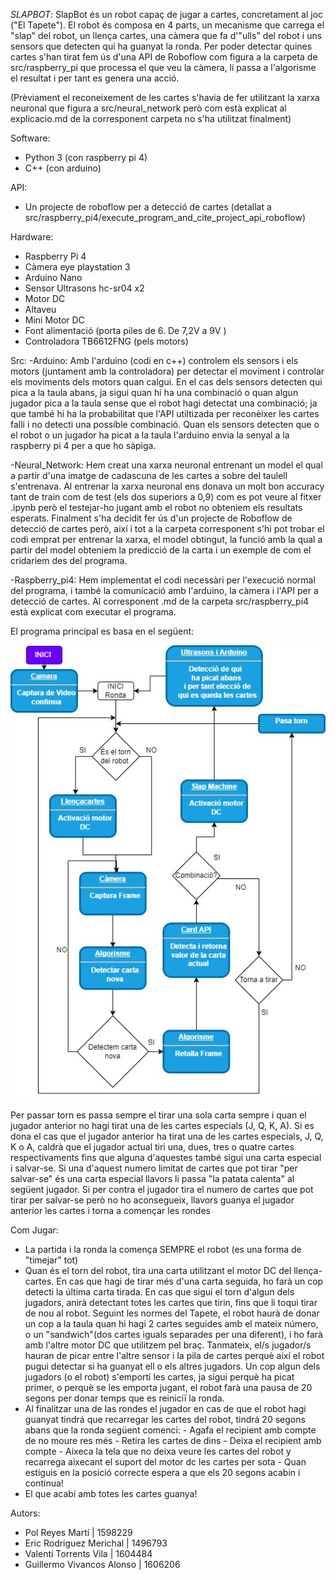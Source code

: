 *SLAPBOT*:
SlapBot és un robot capaç de jugar a cartes, concretament al joc ("El Tapete"). El robot és composa en 4 parts, un mecanisme que carrega el "slap" del robot, un llença cartes, una càmera que fa d'"ulls" del robot i uns sensors que detecten qui ha guanyat la ronda.
Per poder detectar quines cartes s'han tirat fem ús d'una API de Roboflow com figura a la carpeta de src/raspberry_pi que processa el que veu la càmera, li passa a l'algorisme el resultat i per tant es genera una acció.

(Prèviament el reconeixement de les cartes s'havia de fer utilitzant la xarxa neuronal que figura a src/neural_network però com està explicat al explicacio.md de la corresponent carpeta no s'ha utilitzat finalment)

Software:
- Python 3 (con raspberry pi 4)
- C++ (con arduino)

API:
- Un projecte de roboflow per a detecció de cartes (detallat a src/raspberry_pi4/execute_program_and_cite_project_api_roboflow)

Hardware:
- Raspberry Pi 4
- Càmera eye playstation 3
- Arduino Nano
- Sensor Ultrasons hc-sr04 x2
- Motor DC 
- Altaveu
- Mini Motor DC
- Font alimentació (porta piles de 6. De 7,2V a 9V )
- Controladora TB6612FNG (pels motors)

Src:
-Arduino:
        Amb l'arduino (codi en c++) controlem els sensors i els motors (juntament amb la controladora) per detectar el moviment i controlar els moviments dels motors quan calgui.
        En el cas dels sensors detecten qui pica a la taula abans, ja sigui quan hi ha una combinació o quan algun jugador pica a la taula sense que el robot hagi detectat una combinació; ja que també hi ha la probabilitat que l'API utiltizada per reconèixer les cartes falli i no detecti una possible combinació. Quan els sensors detecten que o el robot o un jugador ha picat a la taula l'arduino envia la senyal a la raspberry pi 4 per a que ho sàpiga.

-Neural_Network:
        Hem creat una xarxa neuronal entrenant un model el qual a partir d'una imatge de cadascuna de les cartes a sobre del taulell s'entrenava. Al entrenar la xarxa neuronal ens donava un molt bon accuracy tant de train com de test (els dos superiors a 0,9) com es pot veure al fitxer .ipynb però el testejar-ho jugant amb el robot no obteniem els resultats esperats. Finalment s'ha decidit fer ús d'un projecte de Roboflow de detecció de cartes però, així i tot a la carpeta corresponent s'hi pot trobar el codi emprat per entrenar la xarxa, el model obtingut, la funció amb la qual a partir del model obteniem la predicció de la carta i un exemple de com el cridariem des del programa.

-Raspberry_pi4:
        Hem implementat el codi necessàri per l'execució normal del programa, i també la comunicació amb l'arduino, la càmera i l'API per a detecció de cartes. Al corresponent .md de la carpeta src/raspberry_pi4 està explicat com executar el programa.
        
El programa principal es basa en el següent:

![Image text](https://github.com/1606206/SlapBot_RLP/blob/main/src/diagrama_software.jpg)

Per passar torn es passa sempre el tirar una sola carta sempre i quan el jugador anterior no hagi tirat una de les cartes especials (J, Q, K, A). Si es dona el cas que el jugador anterior ha tirat una de les cartes especials, J, Q, K o A, caldrà que el jugador actual tiri una, dues, tres o quatre cartes respectivaments fins que alguna d'aquestes també sigui una carta especial i salvar-se. Si una d'aquest numero limitat de cartes que pot tirar "per salvar-se" és una carta especial llavors li passa "la patata calenta" al següent jugador. Si per contra el jugador tira el numero de cartes que pot tirar per salvar-se però no ho aconsegueix, llavors guanya el jugador anterior les cartes i torna a començar les rondes


Com Jugar:
- La partida i la ronda la comença SEMPRE el robot (es una forma de "timejar" tot)
- Quan és el torn del robot, tira una carta utilitzant el motor DC del llença-cartes. En cas que hagi de tirar més d'una carta seguida, ho farà un cop detecti la última carta tirada. En cas que sigui el torn d'algun dels jugadors, anirà detectant totes les cartes que tirin, fins que li toqui tirar de nou al robot. Seguint les normes del Tapete, el robot haurà de donar un cop a la taula quan hi hagi 2 cartes seguides amb el mateix número, o un "sandwich"(dos cartes iguals separades per una diferent), i ho farà amb l'altre motor DC que utilitzem pel braç. Tanmateix, el/s jugador/s hauran de picar entre l'altre sensor i la pila de cartes perquè així el robot pugui detectar si ha guanyat ell o els altres jugadors. Un cop algun dels jugadors (o el robot) s'emporti les cartes, ja sigui perquè ha picat primer, o perquè se les emporta jugant, el robot farà una pausa de 20 segons per donar temps que es reiniciï la ronda.
- Al finalitzar una de las rondes el jugador en cas de que el robot hagi guanyat tindrá que recarregar les cartes del robot, tindrá 20 segons abans que la ronda següent comenci:
        - Agafa el recipient amb compte de no moure res més
        - Retira les cartes de dins
        - Deixa el recipient amb compte
        - Aixeca la tela que no deixa veure les cartes del robot y recarrega aixecant el suport del motor dc les cartes per sota
        - Quan estiguis en la posició correcte espera a que els 20 segons acabin i continua!
- El que acabi amb totes les cartes guanya!


Autors:
- Pol Reyes Martí  | 1598229
- Eric Rodriguez Merichal | 1496793
- Valentí Torrents Vila | 1604484
- Guillermo Vivancos Alonso | 1606206


